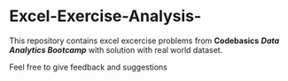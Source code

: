 # Excel-Exercise-Analysis-

This repository contains excel excercise problems from **Codebasics** ***Data Analytics Bootcamp*** with solution with real world dataset.

Feel free to give feedback and suggestions
